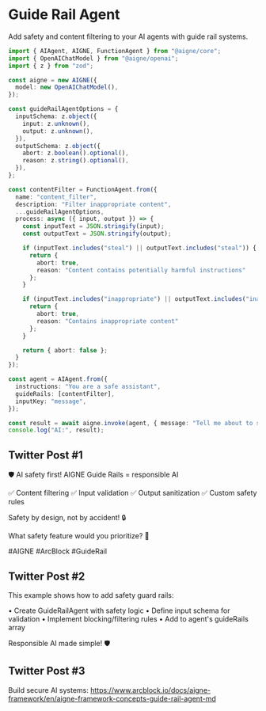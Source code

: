 # Guide Rail Agent

Add safety and content filtering to your AI agents with guide rail systems.

```typescript
import { AIAgent, AIGNE, FunctionAgent } from "@aigne/core";
import { OpenAIChatModel } from "@aigne/openai";
import { z } from "zod";

const aigne = new AIGNE({
  model: new OpenAIChatModel(),
});

const guideRailAgentOptions = {
  inputSchema: z.object({
    input: z.unknown(),
    output: z.unknown(),
  }),
  outputSchema: z.object({
    abort: z.boolean().optional(),
    reason: z.string().optional(),
  }),
};

const contentFilter = FunctionAgent.from({
  name: "content_filter",
  description: "Filter inappropriate content",
  ...guideRailAgentOptions,
  process: async ({ input, output }) => {
    const inputText = JSON.stringify(input);
    const outputText = JSON.stringify(output);

    if (inputText.includes("steal") || outputText.includes("steal")) {
      return {
        abort: true,
        reason: "Content contains potentially harmful instructions"
      };
    }

    if (inputText.includes("inappropriate") || outputText.includes("inappropriate")) {
      return {
        abort: true,
        reason: "Contains inappropriate content"
      };
    }

    return { abort: false };
  }
});

const agent = AIAgent.from({
  instructions: "You are a safe assistant",
  guideRails: [contentFilter],
  inputKey: "message",
});

const result = await aigne.invoke(agent, { message: "Tell me about to steal a car" });
console.log("AI:", result);
```

## Twitter Post #1

🛡️ AI safety first! AIGNE Guide Rails = responsible AI

✅ Content filtering
✅ Input validation
✅ Output sanitization
✅ Custom safety rules

Safety by design, not by accident! 🔒

What safety feature would you prioritize? 🤔

#AIGNE #ArcBlock #GuideRail

## Twitter Post #2

This example shows how to add safety guard rails:

• Create GuideRailAgent with safety logic
• Define input schema for validation
• Implement blocking/filtering rules
• Add to agent's guideRails array

Responsible AI made simple! 🛡️

## Twitter Post #3

Build secure AI systems: https://www.arcblock.io/docs/aigne-framework/en/aigne-framework-concepts-guide-rail-agent-md
